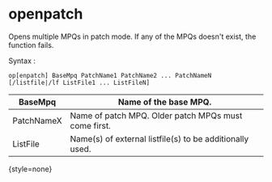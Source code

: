 # openpatch

<snippet id="main">

Opens multiple MPQs in patch mode. If any of the MPQs doesn't exist,
the function fails.

Syntax
:
```
op[enpatch] BaseMpq PatchName1 PatchName2 ... PatchNameN [/listfile|/lf ListFile1 ... ListFileN]
```

| BaseMpq    | Name of the base MPQ.                                    |
|------------|----------------------------------------------------------|
| PatchNameX | Name of patch MPQ. Older patch MPQs must come first.     |
| ListFile   | Name(s) of external listfile(s) to be additionally used. |
{style=none}

</snippet>